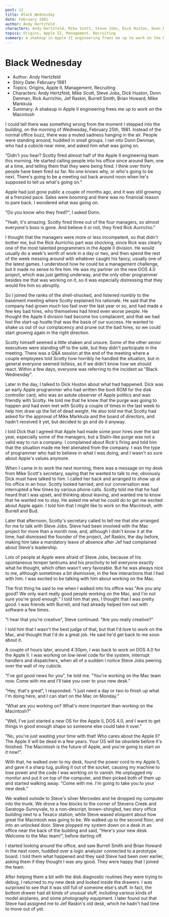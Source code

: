 ```yaml
---
post: 12
title: Black Wednesday
date: February 1981
author: Andy Hertzfeld
characters: Andy Hertzfeld, Mike Scott, Steve Jobs, Dick Huston, Donn Denman, Rick Aurrichio, Jef Raskin, Burrell Smith, Brian Howard, Mike Markkula
topics: Origins, Apple II, Management, Recruiting
summary: A shakeup in Apple II engineering frees me up to work on the Macintosh
---
```


# Black Wednesday
* Author: Andy Hertzfeld
* Story Date: February 1981
* Topics: Origins, Apple II, Management, Recruiting
* Characters: Andy Hertzfeld, Mike Scott, Steve Jobs, Dick Huston, Donn Denman, Rick Aurrichio, Jef Raskin, Burrell Smith, Brian Howard, Mike Markkula
* Summary: A shakeup in Apple II engineering frees me up to work on the Macintosh
    
I could tell there was something wrong from the moment I stepped into the building, on the morning of Wednesday, February 25th, 1981. Instead of the normal office buzz, there was a muted sadness hanging in the air. People were standing around, huddled in small groups. I ran into Donn Denman, who had a cubicle near mine, and asked him what was going on.
  
"Didn't you hear? Scotty fired almost half of the Apple II engineering team this morning. He started calling people into his office since around 9am, one at a time, and telling them that they were being fired. I think over thirty people have been fired so far. No one knows why, or who's going to be next. There's going to be a meeting out back around noon when he's supposed to tell us what's going on."  
  
Apple had just gone public a couple of months ago, and it was still growing at a frenzied pace. Sales were booming and there was no financial reason to pare back. I wondered what was going on.  
  
"Do you know who they fired?", I asked Donn.  
  
"Yeah, it's amazing. Scotty fired three out of the four managers, so almost everyone's boss is gone. And believe it or not, they fired Rick Aurrichio."  
  
I thought that the managers were more or less incompetent, so that didn't bother me, but the Rick Aurrichio part was shocking, since Rick was clearly one of the most talented programmers in the Apple II division. He would usually do a week's worth of work in a day or two, and then spend the rest of the week messing around with whatever caught his fancy, usually one of the latest games. I understood how he could be a management challenge, but it made no sense to fire him. He was my partner on the new DOS 4.0 project, which was just getting underway, and the only other programmer besides me that was working on it, so it was especially distressing that they would fire him so abruptly.  
  
So I joined the ranks of the shell-shocked, and listened numbly to the basement meeting where Scotty explained his rationale. He said that the company had grown much too fast over the last year or so, and had made a few key bad hires, who themselves had hired even worse people. He thought the Apple II division had become too complacent, and that we had lost the start-up hustle that was the basis of our success. He wanted to shake us out of our complacency and prune out the bad hires, so we could start growing again in the right direction.  
  
Scotty himself seemed a little shaken and unsure. Some of the other senior executives were standing off to the side, but they didn't participate in the meeting. There was a Q&A session at the end of the meeting where a couple employees told Scotty how horribly he handled the situation, but in general everyone seemed listless, as if we didn't know how we should react. Within a few days, everyone was referring to the incident as "Black Wednesday".  
  
Later in the day, I talked to Dick Huston about what had happened. Dick was an early Apple programmer who had written the boot ROM for the disk controller card, who was an astute observer of Apple politics and was friendly with Scotty. He told me that he knew that the purge was going to happen and had even met with Scotty a couple of times in the last week to help him draw up the list of dead weight. He also told me that Scotty had asked for the approval of Mike Markkula and the board of directors, and hadn't received it yet, but decided to go and do it anyway.  
  
I told Dick that I agreed that Apple had made some poor hires over the last year, especially some of the managers, but a Stalin-like purge was not a valid way to run a company. I complained about Rick's firing and told him that the situation made me feel alienated from the company. I was the type of programmer who had to believe in what I was doing, and I wasn't so sure about Apple's values anymore.  
  
When I came in to work the next morning, there was a message on my desk from Mike Scott's secretary, saying that he wanted to talk to me; obviously Dick must have talked to him. I called her back and arranged to show up at his office in an hour. Scotty looked harried, and our conversation was interrupted a few times by various phone calls. Scotty told me that he had heard that I was upset, and thinking about leaving, and wanted me to know that he wanted me to stay. He asked me what he could do to get me excited about Apple again. I told him that I might like to work on the Macintosh, with Burrell and Bud.  
  
Later that afternoon, Scotty's secretary called to tell me that she arranged for me to talk with Steve Jobs. Steve had been involved with the Mac project for more than a month now, and, although I didn't know it at the time, had dismissed the founder of the project, Jef Raskin, the day before, making him take a mandatory leave of absence after Jef had complained about Steve's leadership.  
  
Lots of people at Apple were afraid of Steve Jobs, because of his spontaneous temper tantrums and his proclivity to tell everyone exactly what he thought, which often wasn't very favorable. But he was always nice to me, although sometimes a bit dismissive, in the few interactions that I had with him. I was excited to be talking with him about working on the Mac.  
  
The first thing he said to me when I walked into his office was "Are you any good? We only want really good people working on the Mac, and I'm not sure you're good enough." I told him that yes, I thought that I was pretty good. I was friends with Burrell, and had already helped him out with software a few times.  
  
"I hear that you're creative", Steve continued. "Are you really creative?"  
  
I told him that I wasn't the best judge of that, but that I'd love to work on the Mac, and thought that I'd do a great job. He said he'd get back to me soon about it.  
  
A couple of hours later, around 4:30pm, I was back to work on DOS 4.0 for the Apple II. I was working on low-level code for the system, interrupt handlers and dispatchers, when all of a sudden I notice Steve Jobs peering over the wall of my cubicle.  
  
"I've got good news for you", he told me. "You're working on the Mac team now. Come with me and I'll take you over to your new desk."  
  
"Hey, that's great", I responded. "I just need a day or two to finish up what I'm doing here, and I can start on the Mac on Monday."  
  
"What are you working on? What's more important than working on the Macintosh?"  
  
"Well, I've just started a new OS for the Apple II, DOS 4.0, and I want to get things in good enough shape so someone else could take it over."  
  
"No, you're just wasting your time with that! Who cares about the Apple II? The Apple II will be dead in a few years. Your OS will be obsolete before it's finished. The Macintosh is the future of Apple, and you're going to start on it now!".  
  
With that, he walked over to my desk, found the power cord to my Apple II, and gave it a sharp tug, pulling it out of the socket, causing my machine to lose power and the code I was working on to vanish. He unplugged my monitor and put it on top of the computer, and then picked both of them up and started walking away. "Come with me. I'm going to take you to your new desk."  
  
We walked outside to Steve's silver Mercedes and he dropped my computer into the trunk. We drove a few blocks to the corner of Stevens Creek and Saratoga-Sunnyvale, to a non-descript, brown-shingled, two story office building next to a Texaco station, while Steve waxed eloquent about how great the Macintosh was going to be. We walked up to the second floor, and into an unlocked door. Steve plopped my system down on a desk in an office near the back of the building and said, "Here's your new desk. Welcome to the Mac team!", before darting off.  
  
I started looking around the office, and saw Burrell Smith and Brian Howard in the next room, huddled over a logic analyzer connected to a prototype board. I told them what happened and they said Steve had been over earlier, asking them if they thought I was any good. They were happy that I joined the team.  
  
After helping them a bit with the disk diagnostic routines they were trying to debug, I returned to my new desk and looked inside the drawers. I was surprised to see that it was still full of someone else's stuff. In fact, the bottom drawer had all kinds of unusual stuff, including various kinds of model airplanes, and some photography equipment. I later found out that Steve had assigned me to Jef Raskin's old desk, which he hadn't had time to move out of yet.